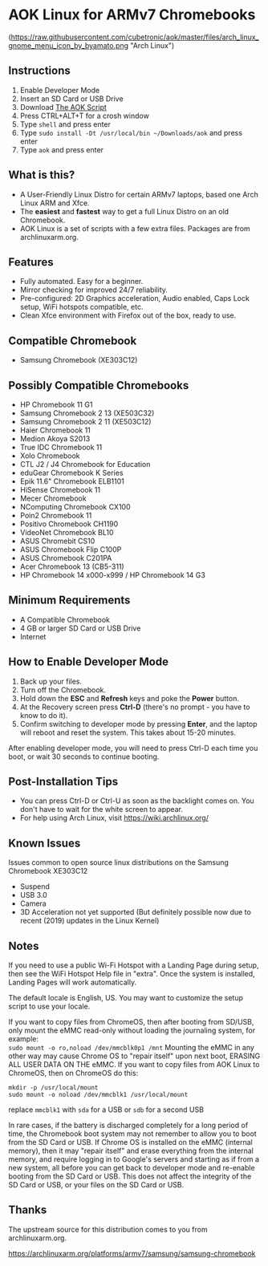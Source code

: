 # AOK Linux for ARMv7 Chromebooks

(https://raw.githubusercontent.com/cubetronic/aok/master/files/arch_linux_gnome_menu_icon_by_byamato.png "Arch Linux")

## Instructions
1. Enable Developer Mode
1. Insert an SD Card or USB Drive
1. Download [The AOK Script](https://www.dropbox.com/s/ahhk0cvjjavfqi4/aok?dl=1 "Get it from Dropbox")
3. Press CTRL+ALT+T for a crosh window
4. Type `shell` and press enter
5. Type `sudo install -Dt /usr/local/bin ~/Downloads/aok` and press enter
6. Type `aok` and press enter

## What is this?
- A User-Friendly Linux Distro for certain ARMv7 laptops, based one Arch Linux ARM and Xfce.
- The **easiest** and **fastest** way to get a full Linux Distro on an old Chromebook.
- AOK Linux is a set of scripts with a few extra files. Packages are from archlinuxarm.org.

## Features
- Fully automated. Easy for a beginner.
- Mirror checking for improved 24/7 reliability.
- Pre-configured: 2D Graphics acceleration, Audio enabled, Caps Lock setup, WiFi hotspots compatible, etc.
- Clean Xfce environment with Firefox out of the box, ready to use.

## Compatible Chromebook
- Samsung Chromebook (XE303C12)

## Possibly Compatible Chromebooks
- HP Chromebook 11 G1
- Samsung Chromebook 2 13 (XE503C32)
- Samsung Chromebook 2 11 (XE503C12)
- Haier Chromebook 11
- Medion Akoya S2013
- True IDC Chromebook 11
- Xolo Chromebook
- CTL J2 / J4 Chromebook for Education
- eduGear Chromebook K Series
- Epik 11.6" Chromebook ELB1101
- HiSense Chromebook 11
- Mecer Chromebook
- NComputing Chromebook CX100
- Poin2 Chromebook 11
- Positivo Chromebook CH1190
- VideoNet Chromebook BL10
- ASUS Chromebit CS10
- ASUS Chromebook Flip C100P
- ASUS Chromebook C201PA
- Acer Chromebook 13 (CB5-311)
- HP Chromebook 14 x000-x999 / HP Chromebook 14 G3

## Minimum Requirements
- A Compatible Chromebook
- 4 GB or larger SD Card or USB Drive
- Internet

## How to Enable Developer Mode
1. Back up your files.
2. Turn off the Chromebook.
3. Hold down the **ESC** and **Refresh** keys and poke the **Power** button.
4. At the Recovery screen press **Ctrl-D** (there's no prompt - you have to know to do it).
5. Confirm switching to developer mode by pressing **Enter**, and the laptop will reboot and reset the system. This takes about 15-20 minutes.

After enabling developer mode, you will need to press Ctrl-D each time you boot, or wait 30 seconds to continue booting.

## Post-Installation Tips
- You can press Ctrl-D or Ctrl-U as soon as the backlight comes on. You don't have to wait for the white screen to appear.
- For help using Arch Linux, visit https://wiki.archlinux.org/

## Known Issues
Issues common to open source linux distributions on the Samsung Chromebook XE303C12
- Suspend
- USB 3.0
- Camera
- 3D Acceleration not yet supported (But definitely possible now due to recent (2019) updates in the Linux Kernel)

## Notes
If you need to use a public Wi-Fi Hotspot with a Landing Page during setup, then see the WiFi Hotspot Help file in "extra".
Once the system is installed, Landing Pages will work automatically.

The default locale is English, US. You may want to customize the setup script to use your locale.

If you want to copy files from ChromeOS, then after booting from SD/USB, only mount the eMMC read-only without loading the journaling system, for example:  
`sudo mount -o ro,noload /dev/mmcblk0p1 /mnt` Mounting the eMMC in any other way may cause Chrome OS to "repair itself" upon next boot, ERASING ALL USER DATA ON THE eMMC. If you want to copy files from AOK Linux to ChromeOS, then on ChromeOS do this:  
```
mkdir -p /usr/local/mount
sudo mount -o noload /dev/mmcblk1 /usr/local/mount
```
replace `mmcblk1` with `sda` for a USB or `sdb` for a second USB

In rare cases, if the battery is discharged completely for a long period of time, the Chromebook boot system may not remember to allow you to boot from the SD Card or USB. If Chrome OS is installed on the eMMC (internal memory), then it may "repair itself" and erase everything from the internal memory, and require logging in to Google's servers and starting as if from a new system, all before you can get back to developer mode and re-enable booting from the SD Card or USB. This does not affect the integrity of the SD Card or USB, or your files on the SD Card or USB.

## Thanks
The upstream source for this distribution comes to you from archlinuxarm.org.

https://archlinuxarm.org/platforms/armv7/samsung/samsung-chromebook
